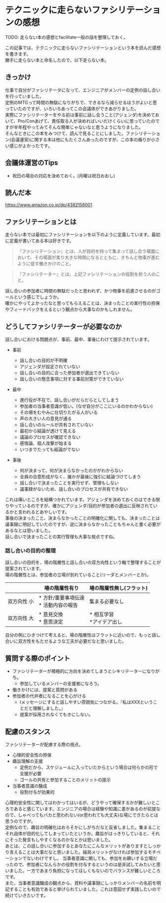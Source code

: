 # テクニックに走らないファシリテーションの感想

TODO: 走らない本の感想とfacilitate一般の話を整理しておく。

この記事では、テクニックに走らないファシリテーションという本を読んだ感想を書きます。  
勝手に走らない本と命名したので、以下走らない本。


## きっかけ

仕事で自分がファシリテータになって、エンジニアがメンバーの定例の話し合いを行っていました。   
定例のMTGって時間の無駄になりがちで、できるなら減らせるほうがよいと思っていたのですが、いろいろあってこの会議体ができあがりました。   
実際にファシリテーターをやる前は事前に話し合うこと(アジェンダ)を決めておいて、Pro/Conあげて、責任取る人が決めればいいだけくらいに思っていたのですが半年程やってみてそんな簡単じゃないなと思うようになりました。  
そんなときにこの本をみつけて、読んで見ることにしました。ファシリテーション(会議運営)に関する本は他にもたくさんあったのですが、この本の煽りが小さい感じがよかったです。

## 会議体運営のTips

* 祝日の場合の対応を決めておく。(月曜は祝日おおし)

## 読んだ本

https://www.amazon.co.jp/dp/4382158001

## ファシリテーションとは

走らない本では最初にファシリテーションを以下のように定義しています。最初に定義が書いてある本は好きです。

> 『ファシリテーション』とは、人が目的を持って集まって話し合う場面において、その場面が実り大きな時間になるとともに、きちんと物事が進むように促す働きかけのこと。

> 『ファシリテーター』とは、上記ファシリテーションの役割を担う人のこと。

話し合いの参加者に時間の無駄だったと思われず、かつ物事を前進させるのがゴールという感じでしょうか。  
確かにやってよかったなと思ってもらえることは、決まったことの実行性の担保やフィードバックをえるという観点から大事なのかもしれません。


## どうしてファシリテーターが必要なのか

話し合いにおける問題点が、事前、最中、事後にわけて提示されています。

* 事前
    * 話し合いの目的が不明確
    * アジェンダが設定されていない
    * 話し合いの目的に合った参加者が選出できていない
    * 話し合いの懸念事項に対する事前対策ができていない

* 最中
    * 進行役が不在で、話し合いがだらだらとしてしまう
    * 参加者の当事者意識が低い。(なぜ自分がここにいるのかわからない)
    * その場をむやみに仕切りたがる人がいる
    * 声の大きい人の意見が通る
    * 話し合いのルールが共有されていない
    * 最初から結論が透けて見える
    * 議論のプロセスが確認できない
    * 感情論、個人攻撃が始まる
    * いつまでたっても結論がでない

* 事後
    * 何が決まって、何が決まらなかったのかがわからない
    * 全員の合意形成がなく、誰かが最後に強引に結論づけてしまう
    * 話し合いで決まったことを実行せず、管理もしない
    * 議事録がないため、話し合いのプロセスが共有できない

これは痛いところを結構つかれています。アジェンダを決めておくのはできる限りやっているのですが、確かにアジェンダ/目的が参加者の選出に反映されているかと言われるとあやしいです。  
事後の決まったこと、決まらなかったことの明確化に関しても、決まったことは議事録に明記していたのですが、逆に決まらなかったこともちゃんと書く必要があるなとは思いました。  
話し合いで決まったことの実行管理も大事な視点ですね。

### 話し合いの目的の整理

話し合いの目的を、場の階層性と話し合いの双方向性という軸で整理することが提案されています。  
場の階層性とは、参加者の立場が別れていること(リーダとメンバーとか)。

|             | 場の階層性有り                            | 場の階層性無し(フラット)    | 
| ---         | ---                                       | ---                         |
| 双方向性 小 | * 方針/重要事項伝達<br>* 活動内容の報告   | 集まる必要なし              |
| 双方向性 大 | * 意見交換<br> * 意思決定                 | * 相互学習<br>*アイデア出し | 


自分の例にひきつけて考えると、場の階層性はフラットに近いので、もっと話し合いに双方性をもたせるような工夫が必要だなと思いました。


## 質問する際のポイント

* ファシリテーターが積極的に方向を決めてしまうとシキリテーターになりがち。
    * 参加しているメンバーの支援者になろう。
* 働きかけには、提案と質問がある
* 参加者の代弁者になることを心がける
    * Iメッセージにすると話しやすい雰囲気につながる。『私はXXXということだと理解しました。』
    * 提案が採用されなくてもきにしない。


## 配慮のスタンス

ファシリテーターが配慮する際の視点。

* 心理的安全性の担保
* 趣旨理解の支援
    * 定例だから、スケジュールに入っていたからという場合は何らかの形で支援が必要
    * ゴールの共有と参加することのメリットの提示
* 当事者意識の醸成
    * 役割付与が効果的

心理的安全性に関してはわかってはいるが、どうやって確保するかが難しいところであると感じています。エンジニアの場合は経験や知識に差があるのが前提なので、しゃべってもバカと思われない(or思われても大丈夫)な場にできたらとは思うのですが。  
定例なので、趣旨の明確化はおろそかにしがちだなと反省しました。集まることそれ自体が目的化してしまっていたというか。趣旨がはっきりしていると、それにそった発言もしやすくなるのかなとかは思いました。  
あとは、この話し合いに参加するとあなたにこんなメリットがありますとしっかり言えることは大事だなと思いました。結局メリットがなければ参加するモチベーションでないわけですし。
当事者意識に関しても、参加をお願いする立場だったので、参加者になんらかの役割を付与するというのは是非試してみたいと思いました。一方であまり負担になってほしくもないのでバランスが難しいところです。  
また、当事者意識醸成の観点から、資料や議事録にしっかりメンバーの名前を明記することも有効であると挙げられていました。これは意図せず実践したいので続けていきたいです。  
